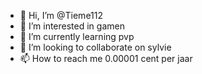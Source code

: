 - 👋 Hi, I’m @Tieme112
- 👀 I’m interested in gamen
- 🌱 I’m currently learning pvp
- 💞️ I’m looking to collaborate on sylvie
- 📫 How to reach me 0.00001 cent per jaar

<!---
Tieme112/Tieme112 is a ✨ special ✨ repository because its `README.md` (this file) appears on your GitHub profile.
You can click the Preview link to take a look at your changes.
--->
